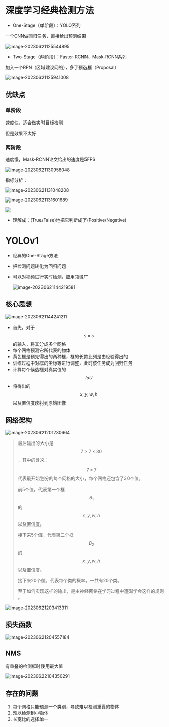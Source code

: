 

# 深度学习经典检测方法

- One-Stage（单阶段）：YOLO系列

一个CNN做回归任务，直接给出预测结果

![image-20230621125544895](./.assets/image-20230621125544895.png)



- Two-Stage（两阶段）：Faster-RCNN、Mask-RCNN系列

加入一个RPN（区域建议网络），多了预选框（Proposal）

![image-20230621125941008](./.assets/image-20230621125941008.png)



## 优缺点

### 单阶段

速度快，适合做实时目标检测

但是效果不太好



### 两阶段

速度慢，Mask-RCNN论文给出的速度是5FPS

![image-20230621130958048](./.assets/image-20230621130958048.png)



指标分析：

![image-20230621131048208](./.assets/image-20230621131048208.png)



![image-20230621131601689](./.assets/image-20230621131601689.png)



![](./.assets/Precisionrecall.svg)

- 理解成：(True/False)地把它判断成了(Positive/Negative)



# YOLOv1

- 经典的One-Stage方法
- 把检测问题转化为回归问题
- 可以对视频进行实时检测，应用领域广

  ![image-20230621144219581](./.assets/image-20230621144219581.png)



## 核心思想

![image-20230621144241211](./.assets/image-20230621144241211.png)



- 首先，对于 $$s \times s$$ 的输入，将其分成多个网格
- 每个网格预测它所代表的物体 
- 黄色框是预先得出的两种框，框的长款比列是由经验得出的
- 训练过程中对框的坐标等进行调整，此时该任务成为回归任务
- 计算每个候选框对真实值的 $$IoU$$
- 将得出的 $$x, y, w, h$$ 以及置信度映射到原始图像





## 网络架构

![image-20230621201230664](./.assets/image-20230621201230664.png)



>  最后输出的大小是 $$7 \times 7 \times 30$$，其中的含义：
>
>  $$7*7$$ 代表最开始划分的每个网格的大小，每个网格还包含了30个值。
>
>  前5个值，代表第一个框$$B_{1}$$的 $$x, y, w, h$$ 以及置信度。
>
>  接下来5个值，代表第二个框$$B_{2}$$的 $$x, y, w, h$$ 以及置信度。
>
>  接下来20个值，代表每个类的概率，一共有20个类。
>
>  至于如何实现这样的输出，是由神经网络在学习过程中逐渐学会这样的规则  。

![image-20230621203413311](./.assets/image-20230621203413311.png)



## 损失函数

![image-20230621204557184](./.assets/image-20230621204557184.png)



## NMS

有重叠的检测框时使用最大值

![image-20230622104350291](./.assets/image-20230622104350291.png)



## 存在的问题

1. 每个网格只能预测一个类别，导致难以检测重叠的物体
2. 难以检测到小物体
3. 长宽比的选择单一

